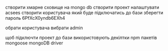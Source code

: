 створити хмарне сховище на mongo db створити проект налаштувати acsees створити
користувача який буде підключатись до бази зберегти пароль 6PfXcX0yndb6EXh4

обрати користувача вибрати admin

щоб підключти проект до бази використовують декілтки npm пакетів mongoose mongoDB driver
